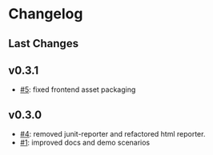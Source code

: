 # Changelog

## Last Changes

## v0.3.1

- [#5](https://github.com/aixigo/arestocats/issues/5): fixed frontend asset packaging

## v0.3.0

- [#4](https://github.com/aixigo/arestocats/pull/4): removed junit-reporter and refactored html reporter.
- [#1](https://github.com/aixigo/arestocats/issues/1): improved docs and demo scenarios
